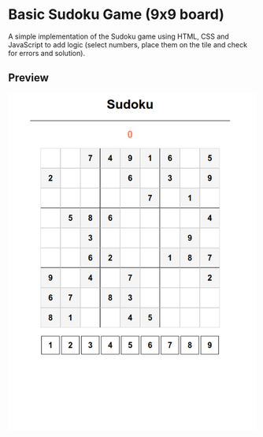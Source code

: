 # Basic Sudoku Game (9x9 board)

A simple implementation of the Sudoku game using HTML, CSS and JavaScript to add logic (select numbers, place them on the tile and check for errors and solution).

## Preview

<p align="center"><img src="./previewImage.png"/></p>